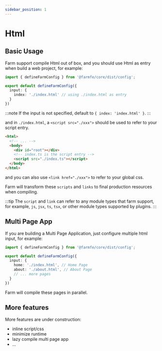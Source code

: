 ```yaml
---
sidebar_position: 1
---
```


# Html
## Basic Usage
Farm support compile Html out of box, and you should use Html as entry when build a web project, for example:

```ts title="farm.config.ts"
import { defineFarmConfig } from '@farmfe/core/dist/config';

export default defineFarmConfig({
  input: {
    index: './index.html' // using ./index.html as entry
  }
})
```
:::note
If the input is not specified, default to `{ index: 'index.html' }`.
:::

and in `./index.html`, a `<script src="./xxx">` should be used to refer to your script entry.

```html title="./index.html"
<html>
  <!-- ... -->
  <body>
    <div id="root"></div>
    <!-- index.ts is the script entry -->
    <script src="./index.ts"></script> 
  </body>
</html>

```
and you can also use `<link href="./xxx">` to refer to your global css.

Farm will transform these `scripts` and `links` to final production resources when compiling.

:::tip
The `script` and `link` can refer to any module types that farm support, for example, `js`, `jsx`, `ts`, `tsx`, or other module types supported by plugins.
:::

## Multi Page App
If you are building a Multi Page Application, just configure multiple html input, for example:

```ts title="farm.config.ts"
import { defineFarmConfig } from '@farmfe/core/dist/config';

export default defineFarmConfig({
  input: {
    home: './index.html', // Home Page
    about: './about.html', // About Page
    // ... more pages
  }
})
```
Farm will compile these pages in parallel.

## More features
More features are under construction:
* inline script/css
* minimize runtime
* lazy compile multi page app
* ...